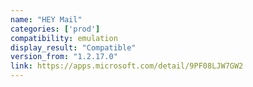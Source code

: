 ```yaml
---
name: "HEY Mail"
categories: ['prod']
compatibility: emulation
display_result: "Compatible"
version_from: "1.2.17.0"
link: https://apps.microsoft.com/detail/9PF08LJW7GW2
---
```


